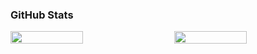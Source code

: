 

### GitHub Stats

<div style="display: flex; justify-content: space-between;">
    <img src="https://github-readme-stats.vercel.app/api?username=RinYuRin&show_icons=true&theme=calm_pink" width="48%" />
    <img src="https://github-readme-stats.vercel.app/api/top-langs/?username=RinYuRin&layout=compact&theme=calm_pink" width="48%" />
</div>


